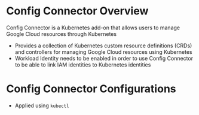 # Config Connector Overview

Config Connector is a Kubernetes add-on that allows users to manage Google Cloud resources through Kubernetes

* Provides a collection of Kubernetes custom resource definitions (CRDs) and controllers for managing Google Cloud resources using Kubernetes
* Workload Identity needs to be enabled in order to use Config Connector to be able to link IAM identities to Kubernetes identities

# Config Connector Configurations

* Applied using `kubectl`
